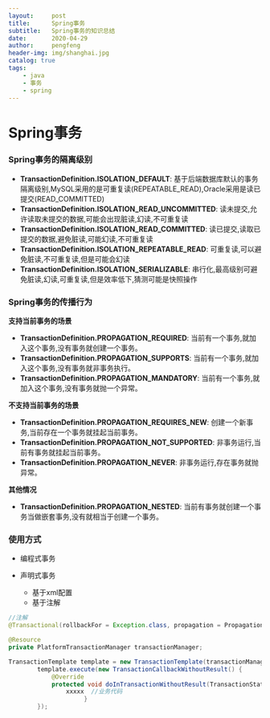```yaml
---
layout:     post
title:      Spring事务
subtitle:   Spring事务的知识总结
date:       2020-04-29
author:     pengfeng
header-img: img/shanghai.jpg
catalog: true
tags:
    - java
    - 事务
    - spring
---
```


# Spring事务

### Spring事务的隔离级别

* **TransactionDefinition.ISOLATION_DEFAULT**: 基于后端数据库默认的事务隔离级别,MySQL采用的是可重复读(REPEATABLE_READ),Oracle采用是读已提交(READ_COMMITTED)<br/>
* **TransactionDefinition.ISOLATION_READ_UNCOMMITTED**: 读未提交,允许读取未提交的数据,可能会出现脏读,幻读,不可重复读<br/>
* **TransactionDefinition.ISOLATION_READ_COMMITTED**: 读已提交,读取已提交的数据,避免脏读,可能幻读,不可重复读<br/>
* **TransactionDefinition.ISOLATION_REPEATABLE_READ**: 可重复读,可以避免脏读,不可重复读,但是可能会幻读<br/>
* **TransactionDefinition.ISOLATION_SERIALIZABLE**: 串行化,最高级别可避免脏读,幻读,可重复读,但是效率低下,猜测可能是快照操作

### Spring事务的传播行为

**支持当前事务的场景**
* **TransactionDefinition.PROPAGATION_REQUIRED**: 当前有一个事务,就加入这个事务,没有事务就创建一个事务。<br/>
* **TransactionDefinition.PROPAGATION_SUPPORTS**: 当前有一个事务,就加入这个事务,没有事务就非事务执行。<br/>
* **TransactionDefinition.PROPAGATION_MANDATORY**: 当前有一个事务,就加入这个事务,没有事务就抛一个异常。<br/>

**不支持当前事务的场景**
* **TransactionDefinition.PROPAGATION_REQUIRES_NEW**: 创建一个新事务,当前存在一个事务就挂起当前事务。<br/>
* **TransactionDefinition.PROPAGATION_NOT_SUPPORTED**: 非事务运行,当前有事务就挂起当前事务。<br/>
* **TransactionDefinition.PROPAGATION_NEVER**: 非事务运行,存在事务就抛异常。<br/>

**其他情况**
* **TransactionDefinition.PROPAGATION_NESTED**: 当前有事务就创建一个事务当做嵌套事务,没有就相当于创建一个事务。

### 使用方式

* 编程式事务<br/>

* 声明式事务
    - 基于xml配置
    - 基于注解

```java
//注解
@Transactional(rollbackFor = Exception.class, propagation = Propagation.NOT_SUPPORTED)
```

```java
@Resource
private PlatformTransactionManager transactionManager;

TransactionTemplate template = new TransactionTemplate(transactionManager);
        template.execute(new TransactionCallbackWithoutResult() {
            @Override
            protected void doInTransactionWithoutResult(TransactionStatus status) {
                xxxxx  //业务代码
                     }
        });
```


